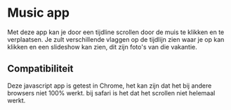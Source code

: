 <h1>Music app </h1>
Met deze app kan je door een tijdline scrollen door de muis te klikken en te verplaatsen.
Je zult verschillende vlaggen op de tijdlijn zien waar je op kan klikken en een slideshow kan zien, dit zijn foto's van die vakantie.

<h2>Compatibiliteit</h2>
Deze javascript app is getest in Chrome, het kan zijn dat het bij andere browsers niet 100% werkt. bij safari is het dat het scrollen niet helemaal werkt.
